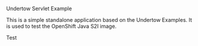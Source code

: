Undertow Servlet Example

This is a simple standalone application based on the Undertow Examples.  It is used to test the OpenShift Java S2I image.

Test
